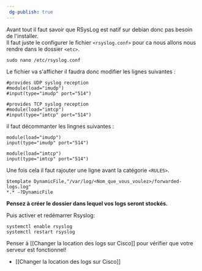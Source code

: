 ```yaml
---
 dg-publish: true
---
```

Avant tout il faut savoir que RSysLog est natif sur debian donc pas besoin de l'installer.  
Il faut juste le configurer le fichier `<rsyslog.conf>` pour ca nous allons nous rendre dans le dossier `<etc>`.

```shell
sudo nano /etc/rsyslog.conf 
```

Le fichier va s'afficher il faudra donc modifier les lignes suivantes :

```shell
#provides UDP syslog reception
#module(load="imudp")
#input(type="imudp" port="514")

#provides TCP syslog reception
#module(load="imtcp")
#input(type="imtcp" port="514")
```

il faut décommanter les lingnes suivantes :

```shell
module(load="imudp")
input(type="imudp" port="514")

module(load="imtcp")
input(type="imtcp" port="514")
```

Une fois cela il faut rajouter une ligne avant la catégorie `<RULES>`.

```shell
$template DynamicFile,"/var/log/<Nom_que_vous_voulez>/forwarded-logs.log"
*.* -?DynamicFile
```

**Pensez à créer le dossier dans lequel vos logs seront stockés.**

Puis activer et redémarrer Rsyslog:

```
systemctl enable rsyslog
systemctl restart rsyslog
```

Penser à [[Changer la location des logs sur Cisco]] pour vérifier que votre serveur est fonctionnel!

- [[Changer la location des logs sur Cisco]]
